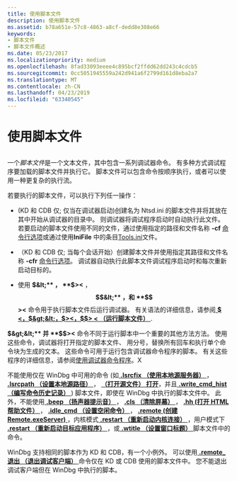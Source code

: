```yaml
---
title: 使用脚本文件
description: 使用脚本文件
ms.assetid: b78a651e-57c8-4863-a8cf-dedd8e308e66
keywords:
- 脚本文件
- 脚本文件概述
ms.date: 05/23/2017
ms.localizationpriority: medium
ms.openlocfilehash: 8fad33093eeee4c895bcf2ffdd62dd243c4cdcb5
ms.sourcegitcommit: 0cc5051945559a242d941a6f2799d161d8eba2a7
ms.translationtype: MT
ms.contentlocale: zh-CN
ms.lasthandoff: 04/23/2019
ms.locfileid: "63340545"
---
```

# <a name="using-script-files"></a>使用脚本文件


## <span id="ddk_using_script_files_dbg"></span><span id="DDK_USING_SCRIPT_FILES_DBG"></span>


一个*脚本文件*是一个文本文件，其中包含一系列调试器命令。 有多种方式调试程序要加载的脚本文件并执行它。 脚本文件可以包含命令按顺序执行，或者可以使用一种更复杂的执行流。

若要执行的脚本文件，可以执行下列任一操作：

-   (KD 和 CDB 仅; 仅当在调试器启动)创建名为 Ntsd.ini 的脚本文件并将其放在其中开始从调试器的目录中。 则调试器将调试程序启动时自动执行此文件。 若要启动的脚本文件使用不同的文件，通过使用指定的路径和文件名称 **-cf** [命令行选项](command-line-options.md)或通过使用**IniFile** 中的条目[Tools.ini](configuring-tools-ini.md)文件。

-   （KD 和 CDB 仅; 当每个会话开始）创建脚本文件并使用指定其路径和文件名称 **-cfr** [命令行选项](command-line-options.md)。 调试器自动执行此脚本文件调试程序启动时和每次重新启动目标的。

-   使用 **$&lt;** ， **$&gt;&lt;** ， **$$&lt;** ，和 **$$&gt;&lt;** 命令用于执行脚本文件后运行调试器。 有关语法的详细信息，请参阅[  **$ &lt;，$&gt;&lt;，$&gt;&lt;，$$&gt; &lt; （运行脚本文件）** ](-----------------------a---run-script-file-.md).

**$&gt;&lt;** 并 **$$&gt;&lt;** 命令不同于运行脚本中一个重要的其他方法方法。 使用这些命令，调试器将打开指定的脚本文件、 用分号，替换所有回车和执行单个命令块为生成的文本。 这些命令可用于运行包含调试器命令程序的脚本。 有关这些程序的详细信息，请参阅[使用调试器命令程序](using-debugger-command-programs.md)。X

不能使用仅在 WinDbg 中可用的命令 (如[ **.lsrcfix （使用本地源服务器）** ](-srcfix---lsrcfix--use-source-server-.md)， [ **.lsrcpath （设置本地源路径）** ](-srcpath---lsrcpath--set-source-path-.md)， [ **（打开源文件） 打开**](-open--open-source-file-.md)，并且[ **.write\_cmd\_hist （编写命令历史记录）** ](-write-cmd-hist--write-command-history-.md)) 脚本文件，即使在 WinDbg 中执行的脚本文件中。 此外，不能使用[ **.beep （扬声器提示音）** ](-beep--speaker-beep-.md)， [ **.cls （清除屏幕）** ](-cls--clear-screen-.md)， [ **.hh (打开 HTML 帮助文件）** ](-hh--open-html-help-file-.md)， [ **.idle\_cmd （设置空闲命令）** ](-idle-cmd--set-idle-command-.md)， [ **.remote (创建 Remote.exeServer)** ](-remote--create-remote-exe-server-.md)，内核模式[ **.restart （重新启动内核连接）** ](-restart--restart-kernel-connection-.md)，用户模式下[ **.restart （重新启动目标应用程序）** ](-restart--restart-target-application-.md)，或[ **.wtitle （设置窗口标题）** ](-wtitle--set-window-title-.md)脚本文件中的命令。

WinDbg 支持相同的脚本作为 KD 和 CDB，有一个小例外。 可以使用[ **.remote\_退出 （退出调试客户端）** ](-remote-exit--exit-debugging-client-.md)命令仅在 KD 或 CDB 使用的脚本文件中。 您不能退出调试客户端但在 WinDbg 中执行的脚本。

 

 





